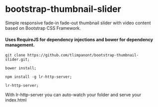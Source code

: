 # bootstrap-thumbnail-slider
Simple responsive fade-in fade-out thumbnail slider with video content based on Bootstrap CSS Framework.

#### Uses RequireJS for dependency injections and bower for dependency management.

``` 
git clone https://github.com/tlimpanont/bootstrap-thumbnail-slider.git;

bower install;

npm install -g lr-http-server;

lr-http-server; 

```
With lr-http-server you can auto-watch your folder and serve your index.html
